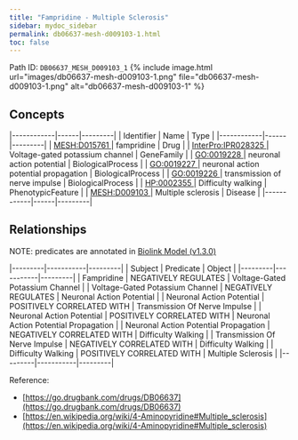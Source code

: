 ```yaml
---
title: "Fampridine - Multiple Sclerosis"
sidebar: mydoc_sidebar
permalink: db06637-mesh-d009103-1.html
toc: false 
---
```



Path ID: `DB06637_MESH_D009103_1`
{% include image.html url="images/db06637-mesh-d009103-1.png" file="db06637-mesh-d009103-1.png" alt="db06637-mesh-d009103-1" %}

## Concepts

|------------|------|---------|
| Identifier | Name | Type    |
|------------|------|---------|
| <a href="https://identifiers.org/MESH:D015761">MESH:D015761 </a> | fampridine | Drug |
| <a href="https://identifiers.org/InterPro:IPR028325">InterPro:IPR028325 </a> | Voltage-gated potassium channel | GeneFamily |
| <a href="https://identifiers.org/GO:0019228">GO:0019228 </a> | neuronal action potential | BiologicalProcess |
| <a href="https://identifiers.org/GO:0019227">GO:0019227 </a> | neuronal action potential propagation | BiologicalProcess |
| <a href="https://identifiers.org/GO:0019226">GO:0019226 </a> | transmission of nerve impulse | BiologicalProcess |
| <a href="https://identifiers.org/HP:0002355">HP:0002355 </a> | Difficulty walking | PhenotypicFeature |
| <a href="https://identifiers.org/MESH:D009103">MESH:D009103 </a> | Multiple sclerosis | Disease |
|------------|------|---------|

## Relationships


NOTE: predicates are annotated in <a href="https://github.com/biolink/biolink-model/releases/tag/v1.3.0">Biolink Model (v1.3.0)</a>

|---------|-----------|---------|
| Subject | Predicate | Object  |
|---------|-----------|---------|
| Fampridine | NEGATIVELY REGULATES | Voltage-Gated Potassium Channel |
| Voltage-Gated Potassium Channel | NEGATIVELY REGULATES | Neuronal Action Potential |
| Neuronal Action Potential | POSITIVELY CORRELATED WITH | Transmission Of Nerve Impulse |
| Neuronal Action Potential | POSITIVELY CORRELATED WITH | Neuronal Action Potential Propagation |
| Neuronal Action Potential Propagation | NEGATIVELY CORRELATED WITH | Difficulty Walking |
| Transmission Of Nerve Impulse | NEGATIVELY CORRELATED WITH | Difficulty Walking |
| Difficulty Walking | POSITIVELY CORRELATED WITH | Multiple Sclerosis |
|---------|-----------|---------|

Reference: 
  - [https://go.drugbank.com/drugs/DB06637](https://go.drugbank.com/drugs/DB06637)
  - [https://en.wikipedia.org/wiki/4-Aminopyridine#Multiple_sclerosis](https://en.wikipedia.org/wiki/4-Aminopyridine#Multiple_sclerosis)
